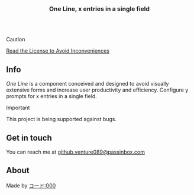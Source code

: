 <div align="center">
  <h3>One Line, x entries in a single field</h3>
</div>
<br><br>

> [!CAUTION]
> [Read the License to Avoid Inconveniences]()

## Info
*One Line* is a component conceived and designed to avoid visually extensive forms and increase user productivity and efficiency.
Configure y prompts for x entries in a single field.

> [!IMPORTANT]
> This project is being supported against bugs.

## Get in touch
You can reach me at github.venture089@passinbox.com

## About
Made by [コード:000](https://github.com/kodo000)
